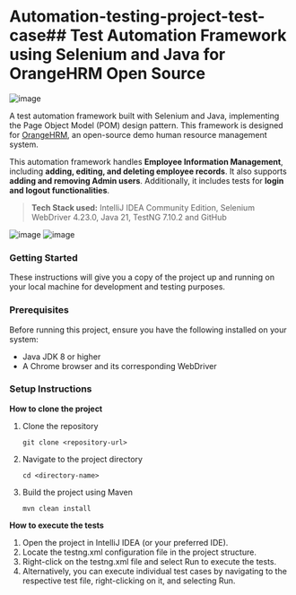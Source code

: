 # Automation-testing-project-test-case## Test Automation Framework using Selenium and Java for OrangeHRM Open Source

  ![image](https://github.com/user-attachments/assets/b159afcf-07a9-4955-a31f-8afca6b6ebe0)

  A test automation framework built with Selenium and Java, implementing the Page Object Model (POM) design pattern. 
  This framework is designed for [OrangeHRM](https://opensource-demo.orangehrmlive.com/web/index.php/auth/login), an open-source demo human resource management system.
  
  This automation framework handles **Employee Information Management**, including **adding, editing, and deleting employee records**. 
  It also supports **adding and removing Admin users**. Additionally, it includes tests for **login and logout functionalities**.
  > **Tech Stack used:** IntelliJ IDEA Community Edition, Selenium WebDriver 4.23.0, Java 21, TestNG 7.10.2 and GitHub

  ![image](https://github.com/user-attachments/assets/a49d2491-9fc5-4960-8df5-bd9f33f403c6)
  ![image](https://github.com/user-attachments/assets/28955411-7ddb-4222-b45c-8be7143b136d)
  
### Getting Started

  These instructions will give you a copy of the project up and running on
  your local machine for development and testing purposes. 

### Prerequisites

  Before running this project, ensure you have the following installed on your system:
  - Java JDK 8 or higher
  - A Chrome browser and its corresponding WebDriver


### Setup Instructions

  **How to clone the project**
  1. Clone the repository
  
      `git clone <repository-url>`
  3. Navigate to the project directory
  
      `cd <directory-name>`
  5. Build the project using Maven
  
      `mvn clean install`
  
  **How to execute the tests**
  1. Open the project in IntelliJ IDEA (or your preferred IDE).
  2. Locate the testng.xml configuration file in the project structure.
  3. Right-click on the testng.xml file and select Run to execute the tests.
  4. Alternatively, you can execute individual test cases by navigating to the respective test file, right-clicking on it, and selecting Run.
